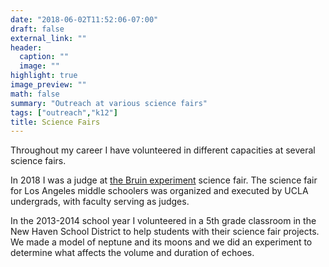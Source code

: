 ```yaml
---
date: "2018-06-02T11:52:06-07:00"
draft: false
external_link: ""
header:
  caption: ""
  image: ""
highlight: true
image_preview: ""
math: false
summary: "Outreach at various science fairs"
tags: ["outreach","k12"]
title: Science Fairs
---
```


Throughout my career I have volunteered in different capacities at several science fairs.

In 2018 I was a judge at [the Bruin experiment](http://thebruinexperiment.org/index.html#Welcome) science fair. The science fair for Los Angeles middle schoolers was organized and executed by UCLA undergrads, with faculty serving as judges. 

In the 2013-2014 school year I volunteered in a 5th grade classroom in the New Haven School District to help students with their science fair projects. We made a model of neptune and its moons and we did an experiment to determine what affects the volume and duration of echoes.
